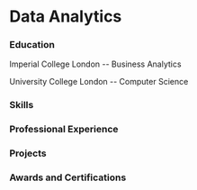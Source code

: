<link rel="stylesheet" type="text/css" href="assets/css/style.css">
<script src="assets/js/script.js"></script>

# Data Analytics

### Education

Imperial College London -- Business Analytics

University College London -- Computer Science

### Skills

### Professional Experience

### Projects

### Awards and Certifications
